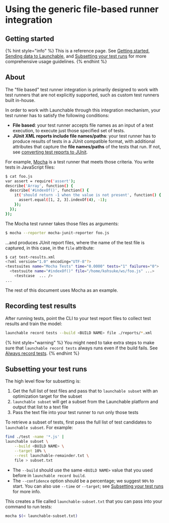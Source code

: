 # Using the generic file-based runner integration

## Getting started

{% hint style="info" %}
This is a reference page. See [Getting started](../../getting-started/), [Sending data to Launchable](../sending-data-to-launchable/), and [Subsetting your test runs](../actions/subsetting-your-test-runs.md) for more comprehensive usage guidelines.
{% endhint %}

## About

The "file based" test runner integration is primarily designed to work with test runners that are not explicitly supported, such as custom test runners built in-house.

In order to work with Launchable through this integration mechanism, your test runner has to satisfy the following conditions:

* **File based**: your test runner accepts file names as an input of a test execution, to execute just those specified set of tests.
* **JUnit XML reports include file names/paths**: your test runner has to produce results of tests in a JUnit compatible format, with additional attributes that capture the **file names/paths** of the tests that run. If not, see [converting test reports to JUnit](converting-test-reports-to-junit-format.md).

For example, [Mocha](https://mochajs.org/#getting-started) is a test runner that meets those criteria. You write tests in JavaScript files:

```bash
$ cat foo.js
var assert = require('assert');
describe('Array', function() {
  describe('#indexOf()', function() {
    it('should return -1 when the value is not present', function() {
      assert.equal([1, 2, 3].indexOf(4), -1);
    });
  });
});
```

The Mocha test runner takes those files as arguments:

```bash
$ mocha --reporter mocha-junit-reporter foo.js
```

...and produces JUnit report files, where the name of the test file is captured, in this case, in the `file` attribute:

```bash
$ cat test-results.xml
<?xml version="1.0" encoding="UTF-8"?>
<testsuites name="Mocha Tests" time="0.0000" tests="1" failures="0">
  <testsuite name="#indexOf()" file="/home/kohsuke/ws/foo.js" ...>
    <testcase  ... />
...
```

The rest of this document uses Mocha as an example.

## Recording test results

After running tests, point the CLI to your test report files to collect test results and train the model:

```bash
launchable record tests --build <BUILD NAME> file ./reports/*.xml
```

{% hint style="warning" %}
You might need to take extra steps to make sure that `launchable record tests` always runs even if the build fails. See [Always record tests](ensuring-record-tests-always-runs.md).
{% endhint %}

## Subsetting your test runs

The high level flow for subsetting is:

1. Get the full list of test files and pass that to `launchable subset` with an optimization target for the subset
2. `launchable subset` will get a subset from the Launchable platform and output that list to a text file
3. Pass the text file into your test runner to run only those tests

To retrieve a subset of tests, first pass the full list of test candidates to `launchable subset`. For example:

```bash
find ./test -name '*.js' | 
launchable subset \
    --build <BUILD NAME> \
    --target 10% \
    --rest launchable-remainder.txt \
    file > subset.txt
```

* The `--build` should use the same `<BUILD NAME>` value that you used before in `launchable record build`.
* The `--confidence` option should be a percentage; we suggest `90%` to start. You can also use `--time` or `--target`; see [Subsetting your test runs](../actions/subsetting-your-test-runs.md) for more info.

This creates a file called `launchable-subset.txt` that you can pass into your command to run tests:

```bash
mocha $(< launchable-subset.txt)
```
